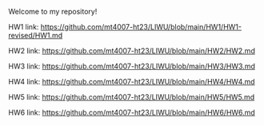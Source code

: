 Welcome to my repository!

HW1 link: https://github.com/mt4007-ht23/LIWU/blob/main/HW1/HW1-revised/HW1.md

HW2 link: https://github.com/mt4007-ht23/LIWU/blob/main/HW2/HW2.md

HW3 link: https://github.com/mt4007-ht23/LIWU/blob/main/HW3/HW3.md

HW4 link: https://github.com/mt4007-ht23/LIWU/blob/main/HW4/HW4.md

HW5 link: https://github.com/mt4007-ht23/LIWU/blob/main/HW5/HW5.md

HW6 link: https://github.com/mt4007-ht23/LIWU/blob/main/HW6/HW6.md

